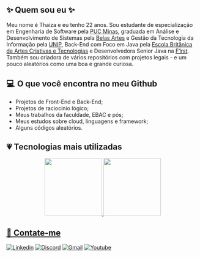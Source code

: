 ## ✨ Quem sou eu ✨
Meu nome é Thaiza e eu tenho 22 anos. Sou estudante de especialização em Engenharia de Software pela [PUC Minas](https://www.pucminas.br/Pos-Graduacao/IEC/Cursos/Paginas/EngenhariadeSoftware_EAD_Especializacao%20e%20Master.aspx?pageID=5217&moda=5&polo=43&curso=174&situ=1), graduada em Análise e Desenvolvimento de Sistemas pela [Belas Artes](https://novo.belasartes.br/analise-e-desenvolvimento-de-sistemas-ead/) e Gestão da Tecnologia da Informação pela [UNIP](https://www.unip.br/cursos/graduacao/tecnologicos/gestao_tecnologia_informacao.aspx), Back-End com Foco em Java pela [Escola Britânica de Artes Criativas e Tecnologias](https://ebaconline.com.br/back-end-java) e Desenvolvedora Senior Java na [F1rst](https://www.linkedin.com/company/f1rsttecnologia/mycompany/). Também sou criadora de vários repositórios com projetos legais - e um pouco aleatórios como uma boa e grande curiosa. 

## 💻  O que você encontra no meu Github

- Projetos de Front-End e Back-End; <br>
- Projetos de raciocínio lógico; <br>
- Meus trabalhos da faculdade, EBAC e pós; <br>
- Meus estudos sobre cloud, linguagens e framework; <br>
- Alguns códigos aleatórios.

## 💗 Tecnologias mais utilizadas

<div align="center">
  <a href="https://github.com/thaizacn/">
  <img height="150em" src="https://github-readme-stats.vercel.app/api?username=thaizacn&show_icons=true&theme=dracula&include_all_commits=true&rank_icon=github"/>
  <img height="150em" src="https://github-readme-stats.vercel.app/api/top-langs/?username=thaizacn&layout=compact&langs_count=7&theme=dracula"/>
</div>

## 🔎 Contate-me 
[![Linkedin](https://img.shields.io/badge/LinkedIn-0077B5?style=for-the-badge&logo=linkedin&logoColor=white)](https://www.linkedin.com/in/thaiza-nascimento/)
[![Discord](https://img.shields.io/badge/Discord-7289DA?style=for-the-badge&logo=discord&logoColor=white)](https://discord.com/users/thaizanascimento)
[![Gmail](https://img.shields.io/badge/Gmail-D14836?style=for-the-badge&logo=gmail&logoColor=white)](mailto:thaizacarvalh@gmail.com)
[![Youtube](https://img.shields.io/badge/YouTube-FF0000?style=for-the-badge&logo=youtube&logoColor=white)](https://www.youtube.com/@thaizacn/videos)
